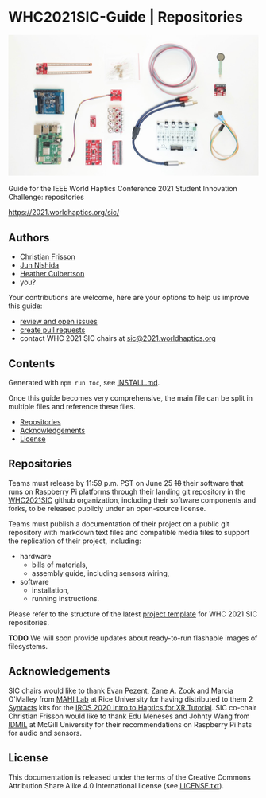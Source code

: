 # WHC2021SIC-Guide | Repositories

![rpi4](images/teaser.jpeg)

Guide for the IEEE World Haptics Conference 2021 Student Innovation Challenge: repositories

https://2021.worldhaptics.org/sic/

## Authors

- [Christian Frisson](https://frisson.re)
- [Jun Nishida](http://junnishida.net)
- [Heather Culbertson](https://sites.usc.edu/culbertson/)
- you?

Your contributions are welcome, here are your options to help us improve this guide:
- [review and open issues](https://github.com/WHC2021SIC/WHC2021SIC-Guide/issues)
- [create pull requests](https://github.com/WHC2021SIC/WHC2021SIC-Guide/pulls)
- contact WHC 2021 SIC chairs at [sic@2021.worldhaptics.org](mailto:sic@2021.worldhaptics.org)

## Contents

Generated with `npm run toc`, see [INSTALL.md](INSTALL.md).

Once this guide becomes very comprehensive, the main file can be split in multiple files and reference these files.

<!-- table of contents generated by running from repository root: npm run toc -->

<!-- toc -->

- [Repositories](#repositories)
- [Acknowledgements](#acknowledgements)
- [License](#license)

<!-- tocstop -->

## Repositories

Teams must release by 11:59 p.m. PST on June 25 ~~18~~ their software that runs on Raspberry Pi platforms through their landing git repository in the [WHC2021SIC](https://github.com/WHC2021SIC) github organization, including their software components and forks, to be released publicly under an open-source license.

Teams must publish a documentation of their project on a public git repository with markdown text files and compatible media files to support the replication of their project, including: 
- hardware
   - bills of materials, 
   - assembly guide, including sensors wiring, 
- software 
   - installation,
   - running instructions.

Please refer to the structure of the latest [project template](https://github.com/WHC2021SIC/WHC2021SIC-ProjectTemplate) for WHC 2021 SIC repositories.

**TODO** We will soon provide updates about ready-to-run flashable images of filesystems. 

## Acknowledgements

SIC chairs would like to thank Evan Pezent, Zane A. Zook and Marcia O'Malley from [MAHI Lab](http://mahilab.rice.edu) at Rice University for having distributed to them 2 [Syntacts](https://www.syntacts.org) kits for the [IROS 2020 Intro to Haptics for XR Tutorial](http://iros-haptics-tutorial.org/). 
SIC co-chair Christian Frisson would like to thank Edu Meneses and Johnty Wang from [IDMIL](http://idmil.org) at McGill University for their recommendations on Raspberry Pi hats for audio and sensors.

## License

This documentation is released under the terms of the Creative Commons Attribution Share Alike 4.0 International license (see [LICENSE.txt](LICENSE.txt)).
